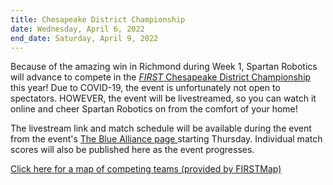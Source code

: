 ```yaml
---
title: Chesapeake District Championship
date: Wednesday, April 6, 2022
end_date: Saturday, April 9, 2022
---
```


Because of the amazing win in Richmond during Week 1, Spartan Robotics will advance
to compete in the <a class="link" target="_blank"
href="https://www.thebluealliance.com/event/2022chcmp">
*FIRST* Chesapeake District Championship</a> this year! Due to COVID-19, the event is unfortunately not open to spectators. HOWEVER,
the event will be livestreamed, so you can watch it online and cheer Spartan
Robotics on from the comfort of your home!

The livestream link and match schedule will be available during the event from
the event's
<a class="link" target="_blank" href="https://www.thebluealliance.com/event/2022chcmp">
  The Blue Alliance page
</a>
starting Thursday. Individual match scores will also be published here as the event progresses.

<a class="link" target="_blank" href="https://firstmap.github.io/?filter=e-2022chcmp&lat=37.91477767775685&lng=-79.19831028162514&zoom=7">
  Click here for a map of competing teams (provided by FIRSTMap)
</a>
